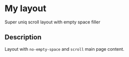 # My layout

Super uniq scroll layout with empty space filler

## Description

Layout with `no-empty-space` and `scroll` main page content.
